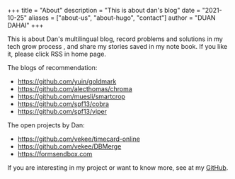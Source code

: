 +++
title = "About"
description = "This is about dan's blog"
date = "2021-10-25"
aliases = ["about-us", "about-hugo", "contact"]
author = "DUAN DAHAI"
+++

This is about Dan's multilingual blog, record problems and solutions in my tech grow process , and share my stories saved in my note book. If you like it, please click RSS in home page.

The blogs of recommendation:

* https://github.com/yuin/goldmark
* https://github.com/alecthomas/chroma
* https://github.com/muesli/smartcrop
* https://github.com/spf13/cobra
* https://github.com/spf13/viper

The open projects by Dan:

* https://github.com/vekee/timecard-online
* https://github.com/vekee/DBMerge
* https://formsendbox.com

If you are interesting in my project or want to know more, see at my [GitHub](https://github.com/vekee).
